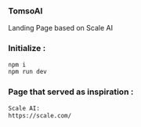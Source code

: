 ### TomsoAI

Landing Page based on Scale AI

### Initialize :

```sh
npm i
npm run dev
```

### Page that served as inspiration :

```sh
Scale AI:
https://scale.com/
```
